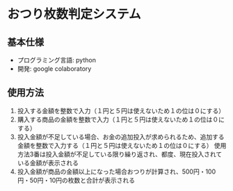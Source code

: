# おつり枚数判定システム
## 基本仕様
- プログラミング言語: python
- 開発: google colaboratory
## 使用方法
1. 投入する金額を整数で入力（１円と５円は使えないため１の位は０にする）
2. 購入する商品の金額を整数で入力（１円と５円は使えないため１の位は０にする）
3. 投入金額が不足している場合、お金の追加投入が求められるため、追加する金額を整数で入力する（１円と５円は使えないため１の位は０にする）
   使用方法3番は投入金額が不足している限り繰り返され、都度、現在投入されている金額が表示される
4. 投入金額が商品の金額以上になった場合おつりが計算され、500円・100円・50円・10円の枚数と合計が表示される
